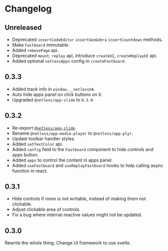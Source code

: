 # Changelog

## Unreleased

- Deprecated `insertCodeEditor` `insertGeoGebra` `insertCountdown` methods.
- Make `Fastboard` immutable.
- Added `removePage` api.
- Deprecated `mount`, `replay` api, introduce `createUI`, `createReplayUI` api.
- Added optional `netlessApps` config in `createFastboard`.

## 0.3.3

- Added track info in `window.__netlessUA`.
- Auto hide apps panel on click buttons on it.
- Upgraded `@netless/app-slide` to `0.2.0`.

## 0.3.2

- Re-export [`@netless/app-slide`](https://github.com/netless-io/netless-app/tree/master/packages/app-slide).
- Rename `@netless/app-media-player` to `@netless/app-plyr`.
- Update toolbar handler styles.
- Added `setTextColor` api.
- Added `config` field to the `Fastboard` component to hide controls and apps button.
- Added `apps` to control the content in apps panel.
- Added `useFastboard` and `useReplayFastboard` hooks to help calling async function in react.

## 0.3.1

- Hide controls if room is not writable, instead of making them not clickable.
- Adjust clickable area of controls.
- Fix a bug where internal reactive values might not be updated.

## 0.3.0

Rewrite the whole thing. Change UI framework to use svelte.
